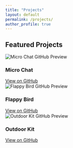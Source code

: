 ```yaml
---
title: "Projects"
layout: default
permalink: /projects/
author_profile: true
---
```



## Featured Projects

<div class="github-gallery">
  <div class="github-card">
    <img src="https://opengraph.githubassets.com/1/microbitcoder652/microbit-v2-micro-chat" alt="Micro Chat GitHub Preview">
    <h3>Micro Chat</h3>
    <a href="https://github.com/microbitcoder652/microbit-v2-micro-chat" target="_blank">View on GitHub</a>
  </div>

  <div class="github-card">
    <img src="https://opengraph.githubassets.com/1/microbitcoder652/microbit-flappy-bird" alt="Flappy Bird GitHub Preview">
    <h3>Flappy Bird</h3>
    <a href="https://github.com/microbitcoder652/microbit-flappy-bird" target="_blank">View on GitHub</a>
  </div>

  <div class="github-card">
    <img src="https://opengraph.githubassets.com/1/microbitcoder652/microbit-v2-outdoor-kitdone" alt="Outdoor Kit GitHub Preview">
    <h3>Outdoor Kit</h3>
    <a href="https://github.com/microbitcoder652/microbit-v2-outdoor-kitdone" target="_blank">View on GitHub</a>
  </div>
</div>

